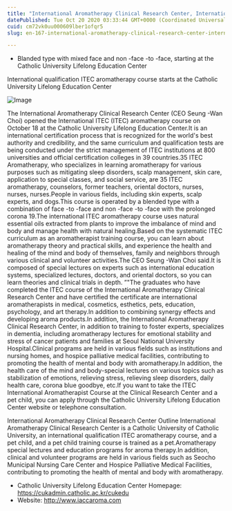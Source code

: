 ```yaml
---
title: "International Aromatherapy Clinical Research Center, International Qualifications ITEC Aromatherapy Course 35"
datePublished: Tue Oct 20 2020 03:33:44 GMT+0000 (Coordinated Universal Time)
cuid: cm72vk0uu000609lber1ofqr5
slug: en-167-international-aromatherapy-clinical-research-center-international-qualifications-itec-aromatherapy-course-35

---
```



- Blanded type with mixed face and non -face -to -face, starting at the Catholic University Lifelong Education Center

International qualification ITEC aromatherapy course starts at the Catholic University Lifelong Education Center

![Image](https://cdn.hashnode.com/res/hashnode/image/upload/v1739423018045/7658f9fd-0fb5-472b-a790-2e68b716661e.jpeg)

The International Aromatherapy Clinical Research Center (CEO Seung -Wan Choi) opened the International ITEC (ITEC) aromatherapy course on October 18 at the Catholic University Lifelong Education Center.It is an international certification process that is recognized for the world's best authority and credibility, and the same curriculum and qualification tests are being conducted under the strict management of ITEC institutions at 800 universities and official certification colleges in 39 countries.35 ITEC Aromatherapy, who specializes in learning aromatherapy for various purposes such as mitigating sleep disorders, scalp management, skin care, application to special classes, and social service, are 35 ITEC aromatherapy, counselors, former teachers, oriental doctors, nurses, nurses, nurses.People in various fields, including skin experts, scalp experts, and dogs.This course is operated by a blended type with a combination of face -to -face and non -face -to -face with the prolonged corona 19.The international ITEC aromatherapy course uses natural essential oils extracted from plants to improve the imbalance of mind and body and manage health with natural healing.Based on the systematic ITEC curriculum as an aromatherapist training course, you can learn about aromatherapy theory and practical skills, and experience the health and healing of the mind and body of themselves, family and neighbors through various clinical and volunteer activities.The CEO Seung -Wan Choi said.It is composed of special lectures on experts such as international education systems, specialized lectures, doctors, and oriental doctors, so you can learn theories and clinical trials in depth. ”"The graduates who have completed the ITEC course of the International Aromatherapy Clinical Research Center and have certified the certificate are international aromatherapists in medical, cosmetics, esthetics, pets, education, psychology, and art therapy.In addition to combining synergy effects and developing aroma products.In addition, the International Aromatherapy Clinical Research Center, in addition to training to foster experts, specializes in dementia, including aromatherapy lectures for emotional stability and stress of cancer patients and families at Seoul National University Hospital.Clinical programs are held in various fields such as institutions and nursing homes, and hospice palliative medical facilities, contributing to promoting the health of mental and body with aromatherapy.In addition, the health care of the mind and body-special lectures on various topics such as stabilization of emotions, relieving stress, relieving sleep disorders, daily health care, corona blue goodbye, etc.If you want to take the ITEC International Aromatherapist Course at the Clinical Research Center and a pet child, you can apply through the Catholic University Lifelong Education Center website or telephone consultation.

International Aromatherapy Clinical Research Center Outline International Aromatherapy Clinical Research Center is a Catholic University of Catholic University, an international qualification ITEC aromatherapy course, and a pet child, and a pet child training course is trained as a pet.Aromatherapy special lectures and education programs for aroma therapy.In addition, clinical and volunteer programs are held in various fields such as Seocho Municipal Nursing Care Center and Hospice Palliative Medical Facilities, contributing to promoting the health of mental and body with aromatherapy.

- Catholic University Lifelong Education Center Homepage: https://cukadmin.catholic.ac.kr/cukedu
- Website: http://www.iaccaroma.com